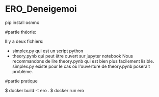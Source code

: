 # ERO_Deneigemoi

pip install osmnx

#partie théorie:

Il y a deux fichiers:
- simplex.py qui est un script python
- theory.pynb qui peut être ouvert sur jupyter notebook
Nous recommandons de lire theory.pynb qui est bien plus
facilement lisible. simplex.py existe pour le cas où
l'ouverture de theory.pynb poserait problème.

#partie pratique

$ docker build -t ero .
$ docker run ero
